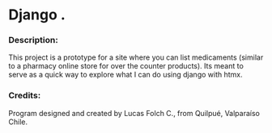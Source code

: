 # Django .
### Description:
This project is a prototype for a site where you can list medicaments (similar 
to a pharmacy online store for over the counter products). 
Its meant to serve as a quick way to explore what I can do using django with
htmx.
### Credits:
Program designed and created by Lucas Folch C., from Quilpué, Valparaíso Chile.
